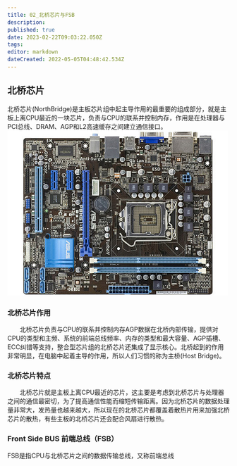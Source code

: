 ```yaml
---
title: 02_北桥芯片与FSB
description: 
published: true
date: 2023-02-22T09:03:22.050Z
tags: 
editor: markdown
dateCreated: 2022-05-05T04:48:42.534Z
---
```


## 北桥芯片
北桥芯片(NorthBridge)是主板芯片组中起主导作用的最重要的组成部分，就是主板上离CPU最近的一块芯片，负责与CPU的联系并控制内存，作用是在处理器与PCI总线、DRAM、AGP和L2高速缓存之间建立通信接口。
![示意图](/2022-10-17_23630.png)

### 北桥芯片作用

　　北桥芯片负责与CPU的联系并控制内存AGP数据在北桥内部传输，提供对CPU的类型和主频、系统的前端总线频率、内存的类型和最大容量、AGP插槽、ECC纠错等支持，整合型芯片组的北桥芯片还集成了显示核心。北桥起到的作用非常明显，在电脑中起着主导的作用，所以人们习惯的称为主桥(Host Bridge)。

### 北桥芯片特点

　　北桥芯片就是主板上离CPU最近的芯片，这主要是考虑到北桥芯片与处理器之间的通信最密切，为了提高通信性能而缩短传输距离。因为北桥芯片的数据处理量非常大，发热量也越来越大，所以现在的北桥芯片都覆盖着散热片用来加强北桥芯片的散热，有些主板的北桥芯片还会配合风扇进行散热。

### Front Side BUS 前端总线（FSB）
FSB是指CPU与北桥芯片之间的数据传输总线，又称前端总线